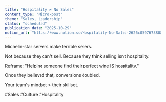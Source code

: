 ```yaml
---
title: "Hospitality ≠ No Sales"
content_type: "Micro-post"
theme: "Sales, Leadership"
status: "scheduled"
publication_date: "2025-10-29"
notion_url: "https://www.notion.so/Hospitality-No-Sales-2626c05976738085ad4cebd517b14c4d"
---
```


Michelin-star servers make terrible sellers.

Not because they can't sell.
Because they think selling isn't hospitality.

Reframe: "Helping someone find their perfect wine IS hospitality."

Once they believed that, conversions doubled.

Your team's mindset > their skillset.

#Sales #Culture #Hospitality

